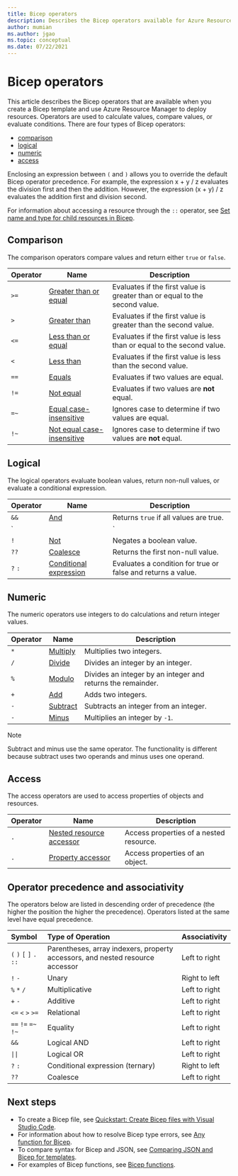 ```yaml
---
title: Bicep operators
description: Describes the Bicep operators available for Azure Resource Manager deployments.
author: mumian
ms.author: jgao
ms.topic: conceptual
ms.date: 07/22/2021
---
```


# Bicep operators

This article describes the Bicep operators that are available when you create a Bicep template and use Azure Resource Manager to deploy resources. Operators are used to calculate values, compare values, or evaluate conditions. There are four types of Bicep operators:

- [comparison](#comparison)
- [logical](#logical)
- [numeric](#numeric)
- [access](#access)

Enclosing an expression between `(` and `)` allows you to override the default Bicep operator precedence. For example, the expression x + y / z evaluates the division first and then the addition. However, the expression (x + y) / z evaluates the addition first and division second.

For information about accessing a resource through the `::` operator, see [Set name and type for child resources in Bicep](child-resource-name-type.md).

## Comparison

The comparison operators compare values and return either `true` or `false`.

| Operator | Name | Description |
| ---- | ---- | ---- |
| `>=` | [Greater than or equal](./operators-comparison.md#greater-than-or-equal-) | Evaluates if the first value is greater than or equal to the second value. |
| `>`  | [Greater than](./operators-comparison.md#greater-than-) | Evaluates if the first value is greater than the second value. |
| `<=` | [Less than or equal](./operators-comparison.md#less-than-or-equal-) | Evaluates if the first value is less than or equal to the second value. |
| `<`  | [Less than](./operators-comparison.md#less-than-) | Evaluates if the first value is less than the second value. |
| `==` | [Equals](./operators-comparison.md#equals-) | Evaluates if two values are equal. |
| `!=` | [Not equal](./operators-comparison.md#not-equal-) | Evaluates if two values are **not** equal. |
| `=~` | [Equal case-insensitive](./operators-comparison.md#equal-case-insensitive-) | Ignores case to determine if two values are equal. |
| `!~` | [Not equal case-insensitive](./operators-comparison.md#not-equal-case-insensitive-) | Ignores case to determine if two values are **not** equal. |

## Logical

The logical operators evaluate boolean values, return non-null values, or evaluate a conditional expression.

| Operator | Name | Description |
| ---- | ---- | ---- |
| `&&` | [And](./operators-logical.md#and-) | Returns `true` if all values are true. |
| `||`| [Or](./operators-logical.md#or-) | Returns `true` if either value is true. |
| `!` | [Not](./operators-logical.md#not-) | Negates a boolean value. |
| `??` | [Coalesce](./operators-logical.md#coalesce-) | Returns the first non-null value. |
| `?` `:` | [Conditional expression](./operators-logical.md#conditional-expression--) | Evaluates a condition for true or false and returns a value. |

## Numeric

The numeric operators use integers to do calculations and return integer values.

| Operator | Name | Description |
| ---- | ---- | ---- |
| `*` | [Multiply](./operators-numeric.md#multiply-) | Multiplies two integers. |
| `/` | [Divide](./operators-numeric.md#divide-) | Divides an integer by an integer. |
| `%` | [Modulo](./operators-numeric.md#modulo-) | Divides an integer by an integer and returns the remainder. |
| `+` | [Add](./operators-numeric.md#add-) | Adds two integers. |
| `-` | [Subtract](./operators-numeric.md#subtract--) | Subtracts an integer from an integer. |
| `-` | [Minus](./operators-numeric.md#minus--) | Multiplies an integer by `-1`. |

> [!NOTE]
> Subtract and minus use the same operator. The functionality is different because subtract uses two
> operands and minus uses one operand.

## Access

The access operators are used to access properties of objects and resources.

| Operator | Name | Description |
| ---- | ---- | ---- |
| `.` | [Nested resource accessor](./operators-access.md#nested-resource-accessor) | Access properties of a nested resource. |
| `.` | [Property accessor](./operators-access.md#property-accessor) | Access properties of an object. |

## Operator precedence and associativity

The operators below are listed in descending order of precedence (the higher the position the higher the precedence). Operators listed at the same level have equal precedence.

| Symbol | Type of Operation | Associativity |
|:-|:-|:-|
| `(` `)` `[` `]` `.` `::` | Parentheses, array indexers, property accessors, and nested resource accessor  | Left to right |
| `!` `-` | Unary | Right to left |
| `%` `*` `/` | Multiplicative | Left to right |
| `+` `-` | Additive | Left to right |
| `<=` `<` `>` `>=` | Relational | Left to right |
| `==` `!=` `=~` `!~` | Equality | Left to right |
| `&&` | Logical AND | Left to right |
| `\|\|` | Logical OR | Left to right |
| `?` `:` | Conditional expression (ternary) | Right to left
| `??` | Coalesce | Left to right

## Next steps

- To create a Bicep file, see [Quickstart: Create Bicep files with Visual Studio Code](./quickstart-create-bicep-use-visual-studio-code.md).
- For information about how to resolve Bicep type errors, see [Any function for Bicep](./bicep-functions-any.md).
- To compare syntax for Bicep and JSON, see [Comparing JSON and Bicep for templates](./compare-template-syntax.md).
- For examples of Bicep functions, see [Bicep functions](./bicep-functions.md).
